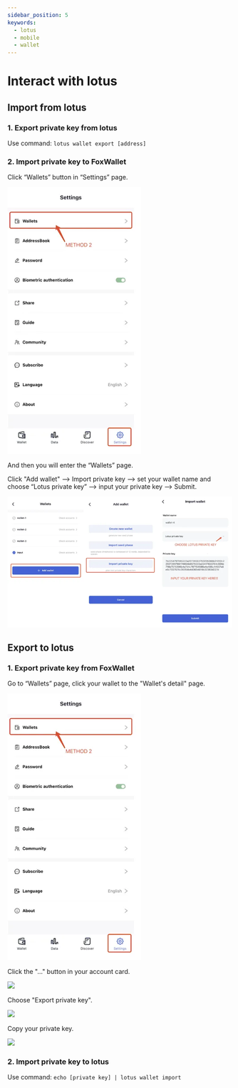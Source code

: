 ```yaml
---
sidebar_position: 5
keywords:
  - lotus
  - mobile
  - wallet
---
```


# Interact with lotus

## Import from lotus
### 1. Export private key from lotus  

Use command: `lotus wallet export [address]`

### 2. Import private key to FoxWallet  

Click “Wallets” button in “Settings” page.

![](../img/add-wallet-2.webp)

And then you will enter the “Wallets” page.

Click "Add wallet" —> Import private key —> set your wallet name and choose “Lotus private key” —> input your private key —> Submit.

![](../img/import-lotus.webp)

## Export to lotus
### 1. Export private key from FoxWallet  

Go to “Wallets” page, click your wallet to the "Wallet's detail" page.

![](../img/add-wallet-2.webp)

Click the "..." button in your account card.

<img src="/img/docs/export-1.webp" width="320" />

Choose "Export private key".

<img src="/img/docs/export-2.webp" width="320" />

Copy your private key.

<img src="/img/docs/export-3.webp" width="320" />


### 2. Import private key to lotus  

Use command: `echo [private key] | lotus wallet import`